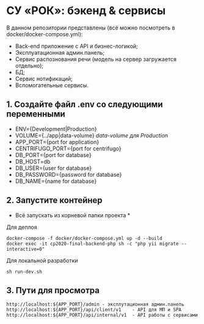 # СУ «РОК»: бэкенд & сервисы

В данном репозитории представлены (всё можно посмотреть в docker/docker-compose.yml):
* Back-end приложение с API и бизнес-логикой;
* Эксплуатационная админ.панель;
* Сервис распознования речи (модель на сервер загружается отдельно);
* БД;
* Сервис нотификаций;
* Вспомогательные сервисы.

## 1. Создайте файл **.env** со следующими переменными
* ENV={Development|Production}
* VOLUME={../app|data-volume} *data-volume для Production*
* APP_PORT={port for application}
* CENTRIFUGO_PORT={port for centrifugo}
* DB_PORT={port for database}
* DB_HOST=db
* DB_USER={user for database}
* DB_PASSWORD={password for database}
* DB_NAME={name for database}

## 2. Запустите контейнер  
* Всё запускать из корневой папки проекта *

Для деплоя
```
docker-compose -f docker/docker-compose.yml up -d --build
docker exec -it cp2020-final-backend-php sh -c "php yii migrate --interactive=0"
```
Для локальной разработки
```
sh run-dev.sh
```

## 3. Пути для просмотра
```
http://localhost:${APP_PORT}/admin - эксплутационная админ.панель
http://localhost:${APP_PORT}/api/client/v1    - API для МП и SPA
http://localhost:${APP_PORT}/api/internal/v1  - API работы с сервисами
```

